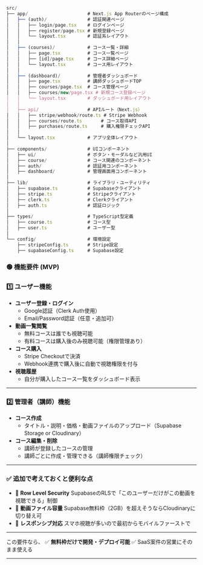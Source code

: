 ```jsx
src/
├── app/                      # Next.js App Routerのページ構成
│   ├── (auth)/               # 認証関連ページ
│   │   ├── login/page.tsx    # ログインページ
│   │   ├── register/page.tsx # 新規登録ページ
│   │   └── layout.tsx        # 認証系レイアウト
│   │
│   ├── (courses)/            # コース一覧・詳細
│   │   ├── page.tsx          # コース一覧ページ
│   │   ├── [id]/page.tsx     # コース詳細ページ
│   │   └── layout.tsx        # コース用レイアウト
│   │
│   ├── (dashboard)/          # 管理者ダッシュボード
│   │   ├── page.tsx          # 講師ダッシュボードTOP
│   │   ├── courses/page.tsx  # コース管理ページ
│   │   ├── courses/new/page.tsx # 新規コース登録ページ
│   │   └── layout.tsx        # ダッシュボード用レイアウト
│   │
│   ├── api/                  # APIルート（Next.js）
│   │   ├── stripe/webhook/route.ts # Stripe Webhook
│   │   ├── courses/route.ts       # コース取得API
│   │   ├── purchases/route.ts     # 購入権限チェックAPI
│   │
│   └── layout.tsx            # アプリ全体レイアウト
│
├── components/               # UIコンポーネント
│   ├── ui/                   # ボタン・モーダルなど汎用UI
│   ├── course/               # コース関連のコンポーネント
│   ├── auth/                 # 認証用コンポーネント
│   ├── dashboard/            # 管理画面用コンポーネント
│
├── lib/                      # ライブラリ・ユーティリティ
│   ├── supabase.ts           # Supabaseクライアント
│   ├── stripe.ts             # Stripeクライアント
│   ├── clerk.ts              # Clerkクライアント
│   ├── auth.ts               # 認証ロジック
│
├── types/                    # TypeScript型定義
│   ├── course.ts             # コース型
│   ├── user.ts               # ユーザー型
│
└── config/                   # 環境設定
    ├── stripeConfig.ts       # Stripe設定
    ├── supabaseConfig.ts     # Supabase設定

```

### 🟢 **機能要件 (MVP)**

### 1️⃣ **ユーザー機能**

- **ユーザー登録・ログイン**
    - Google認証（Clerk Auth使用）
    - Email/Password認証（任意・追加可）
- **動画一覧閲覧**
    - 無料コースは誰でも視聴可能
    - 有料コースは購入後のみ視聴可能（権限管理あり）
- **コース購入**
    - Stripe Checkoutで決済
    - Webhook連携で購入後に自動で視聴権限を付与
- **視聴履歴**
    - 自分が購入したコース一覧をダッシュボード表示

---

### 2️⃣ **管理者（講師）機能**

- **コース作成**
    - タイトル・説明・価格・動画ファイルのアップロード（Supabase Storage or Cloudinary）
- **コース編集・削除**
    - 講師が登録したコースの管理
    - 講師ごとに作成・管理できる（講師権限チェック）

---

### ✅ **追加で考えておくと便利な点**

- 🎯 **Row Level Security**
SupabaseのRLSで「このユーザーだけがこの動画を視聴できる」制御
- 🎯 **動画ファイル容量**
Supabase無料枠（2GB）を超えそうならCloudinaryに切り替え可
- 🎯 **レスポンシブ対応**
スマホ視聴が多いので最初からモバイルファーストで

---

この要件なら、
✅ **無料枠だけで開発・デプロイ可能**
✅ SaaS案件の営業にそのまま使える

---
